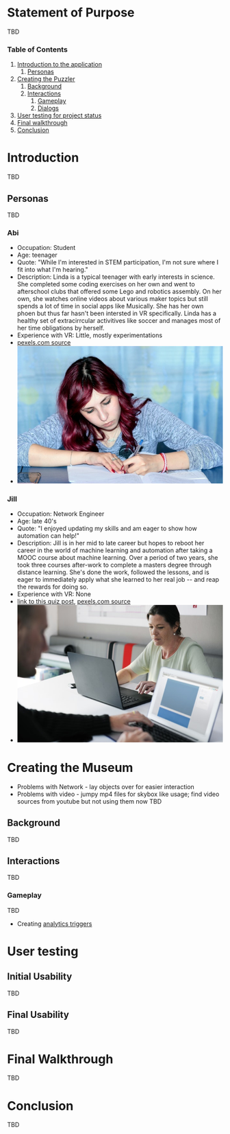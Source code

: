 Statement of Purpose
===
TBD

### Table of Contents
1. [Introduction to the application](#Introduction)
   1. [Personas](#Personas)
2. [Creating the Puzzler](#Creating-the-Museum)
   1. [Background](#Background)
   2. [Interactions](#Interactions)
      1. [Gameplay](#Gameplay)
      2. [Dialogs](#Dialogs)
3. [User testing for project status](#User-testing)
4. [Final walkthrough](#Final-Walkthrough)
5. [Conclusion](#Conclusion)

# Introduction
TBD

## Personas
TBD

### Abi
* Occupation: Student
* Age: teenager
* Quote: "While I'm interested in STEM participation, I'm not sure where I fit into what I'm hearing."
* Description: Linda is a typical teenager with early interests in science.  She completed some coding exercises on her own and went to afterschool clubs that offered some Lego and robotics assembly.  On her own, she watches online videos about various maker topics but still spends a lot of time in social apps like Musically.  She has her own phoen but thus far hasn't been intersted in VR specifically.  Linda has a healthy set of extracirrcular activitives like soccer and manages most of her time obligations by herself.
* Experience with VR: Little, mostly experimentations
* [pexels.com source](https://www.pexels.com/photo/girl-learning-person-studying-159810/)
* ![example photo](photos/photo_abi.jpg)

### Jill
* Occupation: Network Engineer
* Age: late 40's
* Quote: "I enjoyed updating my skills and am eager to show how automation can help!"
* Description: Jill is in her mid to late career but hopes to reboot her career in the world of machine learning and automation after taking a MOOC course about machine learning.  Over a period of two years, she took three courses after-work to complete a masters degree through distance learning.  She's done the work, followed the lessons, and is eager to immediately apply what she learned to her real job -- and reap the rewards for doing so.
* Experience with VR: None
* [link to this quiz post](https://discussions.udacity.com/t/quiz-responses-create-a-persona-for-puzzler/203143/220?u=robotvisiondr), [pexels.com source](https://www.pexels.com/photo/adult-brainstorming-business-career-440588/)
* ![example photo](photos/photo_jill.jpg)

# Creating the Museum
* Problems with Network - lay objects over for easier interaction
* Problems with video - jumpy mp4 files for skybox like usage; find video sources
from youtube but not using them now
TBD

## Background
TBD

## Interactions
TBD

### Gameplay
TBD
* Creating [analytics triggers](https://stackoverflow.com/a/23052854)


# User testing
## Initial Usability
TBD

## Final Usability
TBD

# Final Walkthrough
TBD

# Conclusion
TBD
